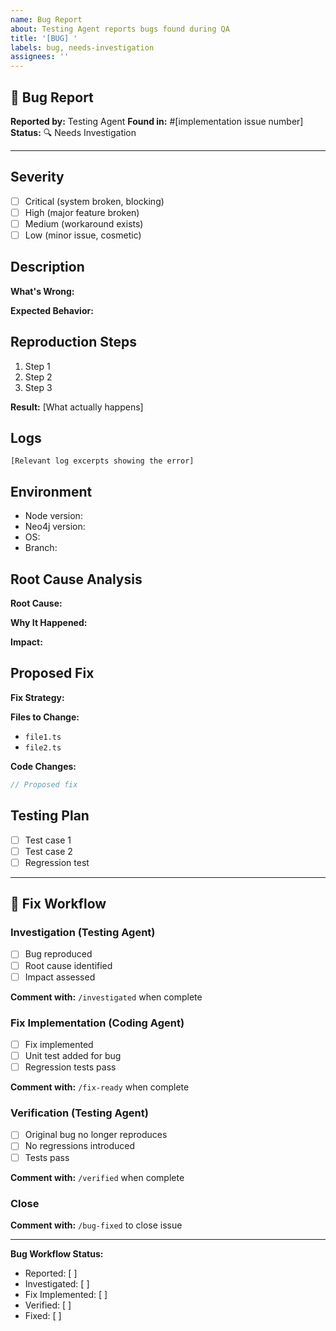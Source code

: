 ```yaml
---
name: Bug Report
about: Testing Agent reports bugs found during QA
title: '[BUG] '
labels: bug, needs-investigation
assignees: ''
---
```


## 🐛 Bug Report

**Reported by:** Testing Agent
**Found in:** #[implementation issue number]
**Status:** 🔍 Needs Investigation

---

## Severity
- [ ] Critical (system broken, blocking)
- [ ] High (major feature broken)
- [ ] Medium (workaround exists)
- [ ] Low (minor issue, cosmetic)

## Description
<!-- What's wrong? What's expected? -->

**What's Wrong:**


**Expected Behavior:**


## Reproduction Steps

1. Step 1
2. Step 2
3. Step 3

**Result:** [What actually happens]

## Logs

```
[Relevant log excerpts showing the error]
```

## Environment
- Node version:
- Neo4j version:
- OS:
- Branch:

## Root Cause Analysis
<!-- Testing Agent or Coding Agent fills this in -->

**Root Cause:**


**Why It Happened:**


**Impact:**


## Proposed Fix
<!-- Coding Agent proposes solution -->

**Fix Strategy:**


**Files to Change:**
- `file1.ts`
- `file2.ts`

**Code Changes:**
```typescript
// Proposed fix
```

## Testing Plan
<!-- How to verify fix works -->

- [ ] Test case 1
- [ ] Test case 2
- [ ] Regression test

---

## 🔄 Fix Workflow

### Investigation (Testing Agent)
- [ ] Bug reproduced
- [ ] Root cause identified
- [ ] Impact assessed

**Comment with:** `/investigated` when complete

### Fix Implementation (Coding Agent)
- [ ] Fix implemented
- [ ] Unit test added for bug
- [ ] Regression tests pass

**Comment with:** `/fix-ready` when complete

### Verification (Testing Agent)
- [ ] Original bug no longer reproduces
- [ ] No regressions introduced
- [ ] Tests pass

**Comment with:** `/verified` when complete

### Close
**Comment with:** `/bug-fixed` to close issue

---

<!-- DO NOT DELETE BELOW THIS LINE -->
**Bug Workflow Status:**
- Reported: [ ]
- Investigated: [ ]
- Fix Implemented: [ ]
- Verified: [ ]
- Fixed: [ ]
